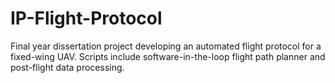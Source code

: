 # IP-Flight-Protocol
Final year dissertation project developing an automated flight protocol for a fixed-wing UAV. Scripts include software-in-the-loop flight path planner and post-flight data processing. 
